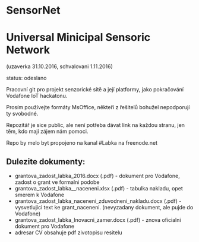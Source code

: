 # SensorNet
Universal Minicipal Sensoric Network 
======================
(uzaverka 31.10.2016, schvalovani 1.11.2016)

status: odeslano

Pracovní git pro projekt senzorické sítě a její platformy, jako pokračování Vodafone IoT hackatonu.

Prosím používejte formáty MsOffice, někteří z řešitelů bohužel nepodporují ty svobodné.

Repozitář je sice public, ale není potřeba dávat link na každou stranu, jen těm, kdo mají zájem nám pomoci.

Repo by melo byt propojeno na kanal #Labka na freenode.net

Dulezite dokumenty:
------------------- 
- grantova_zadost_labka_2016.docx (.pdf) - dokument pro Vodafone, zadost o grant ve formalni podobe
- grantova_zadost_labka__naceneni.xlsx (.pdf) - tabulka nakladu, opet smerem k Vodafone
- grantova_zadost_labka_naceneni_zduvodneni_nakladu.docx (.pdf) - vysvetlujici text ke grant_naceneni. (nevyzadany dokument, ale pujde do Vodafone)
- grantova_zadost_labka_Inovacni_zamer.docx (.pdf) - znova oficialni dokument pro Vodafone
- adresar CV obsahuje pdf zivotopisu resitelu






